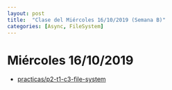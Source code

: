 ```yaml
---
layout: post
title:  "Clase del Miércoles 16/10/2019 (Semana B)"
categories: [Async, FileSystem]
---
```


# Miércoles 16/10/2019

* [practicas/p2-t1-c3-file-system](https://ull-mii-sytws-1920.github.io/tema1-introduccion/practicas/p2-t1-c3-file-system/)

